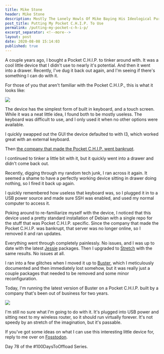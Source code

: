 ```yaml
---
title: Mike Stone
header: Mike Stone
description: Mostly The Lonely Howls Of Mike Baying His Ideological Purity At The Moon
post_title: Putting My Pocket C.H.I.P. To Use
permalink: /putting-my-pocket-c-h-i-p/
excerpt_separator: <!--more-->
layout: post
date: 2020-08-08 15:14:03
published: true
---
```


A couple years ago, I bought a Pocket C.H.I.P. to tinker around with. It was a cool little device that I didn't use to nearly it's potential. And then it went into a drawer. Recently, I've dug it back out again, and I'm seeing if there's something I can do with it.

<!--more-->

For those of you that aren't familiar with the Pocket C.H.I.P., this is what it looks like:

![](https://i.snap.as/jNN4Fl1.jpg)

The device has the simplest form of built in keyboard, and a touch screen. While it was a neat little idea, I found both to be mostly useless. The keyboard was difficult to use, and I only used it when no other options were available. 

I quickly swapped out the GUI the device defaulted to with I3, which worked great with an external keyboard. 

Then [the company that made the Pocket C.H.I.P. went bankrupt](https://en.wikipedia.org/wiki/CHIP_(computer)#Next_Thing_Co._Insolvency).

I continued to tinker a little bit with it, but it quickly went into a drawer and didn't come back out.

Recently, digging through my random tech junk, I ran across it again. It seemed a shame to have a perfectly working device sitting in drawer doing nothing, so I fired it back up again. 

I quickly remembered how useless that keyboard was, so I plugged it in to a USB power source and made sure SSH was enabled, and used my normal computer to access it. 

Poking around to re-familiarize myself with the device, I noticed that this device used a pretty standard installation of Debian with a single repo for the stuff that was Pocket C.H.I.P. specific. Since the company that made the Pocket C.H.I.P. was bankrupt, that server was no longer online, so I removed it and ran updates.

Everything went through completely painlessly. No issues, and I was up to date with the latest [Jessie](https://wiki.debian.org/DebianJessie) packages. Then I upgraded to [Stretch](https://wiki.debian.org/DebianStretch) with the same results. No issues at all.

I ran into a few glitches when I moved it up to [Buster](https://wiki.debian.org/DebianBuster), which I meticulously documented and then immediately lost somehow, but it was really just a couple packages that needed to be removed and some minor reconfiguration.

Today, I'm running the latest version of Buster on a Pocket C.H.I.P. built by a company that's been out of business for two years. 

![](https://i.snap.as/bn6c4OO.png)

I'm still no sure what I'm going to do with it. It's plugged into USB power and sitting next to my wireless router, so it should run virtually forever. It's not speedy by an stretch of the imagination, but it's passable. 

If you've got some ideas on what I can use this interesting little device for, reply to me over on [Fosstodon](https://fosstodon.org/@mike/).

Day 78 of the #100DaysToOffload Series.
